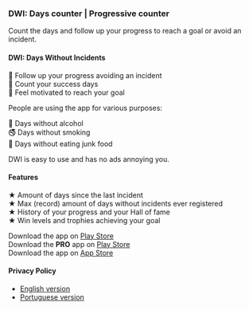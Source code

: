 ### DWI: Days counter | Progressive counter

Count the days and follow up your progress to reach a goal or avoid an incident.  

#### DWI: Days Without Incidents
  
🎯 Follow up your progress avoiding an incident  
💪 Count your success days  
🙌 Feel motivated to reach your goal  

People are using the app for various purposes:  

🍺 Days without alcohol  
🚭 Days without smoking  
🍔 Days without eating junk food  

DWI is easy to use and has no ads annoying you.  

#### Features  

★ Amount of days since the last incident  
★ Max (record) amount of days without incidents ever registered  
★ History of your progress and your Hall of fame  
★ Win levels and trophies achieving your goal  

Download the app on [Play Store](https://play.google.com/store/apps/details?id=tech.tcsolution.dwi)  
Download the **PRO** app on [Play Store](https://play.google.com/store/apps/details?id=tech.tcsolution.dwi.pro)  
Download the app on [App Store](https://apps.apple.com/br/app/dwi-contador-de-dias/id1506825274)  

#### Privacy Policy

* [English version](https://techtcs.github.io/tcsdocs/apps/dwi/privacyPolicy/privacy_policy-en.html)  
* [Portuguese version](https://techtcs.github.io/tcsdocs/apps/dwi/privacyPolicy/privacy_policy-pt.html)  
